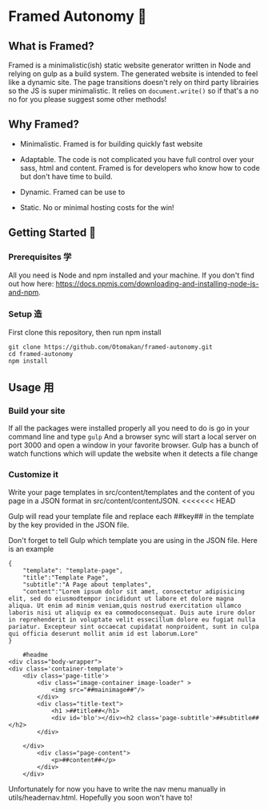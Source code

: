 # Framed Autonomy 🐼

## What is Framed?
Framed is a minimalistic(ish) static website generator written in Node and relying on gulp as a build system. The generated website is intended to feel like a dynamic site. The page transitions doesn't rely on third party librairies so the JS is super minimalistic. It relies on `document.write()` so if that's a no no for you please suggest some other methods!

## Why Framed?
- Minimalistic. Framed is for building quickly fast website 

- Adaptable. The code is not complicated you have full control over your sass, html and content. Framed is for developers who know how to code but don't have time to build.

- Dynamic. Framed can be use to 
- Static. No or minimal hosting costs for the win!

## Getting Started 🚀
### Prerequisites 学

All you need is Node and npm installed and your machine. If you don't find out how here: https://docs.npmjs.com/downloading-and-installing-node-js-and-npm.

### Setup 造

First clone this repository, then run npm install
```
git clone https://github.com/Otomakan/framed-autonomy.git
cd framed-autonomy
npm install
```

## Usage ⽤
### Build your site
If all the packages were installed properly all you need to do is go in your command line and type
```gulp```
And a browser sync will start a local server on port 3000 and open a window in your favorite browser.
Gulp has a bunch of watch functions which will update the website when it detects a file change

### Customize it 

Write your page templates in src/content/templates and the content of you page in a JSON format in src/content/contentJSON.
<<<<<<< HEAD

Gulp will read your template file and replace each ##key## in the template by the key provided in the JSON file. 

Don't forget to tell Gulp which template you are using in the JSON file. Here is an example 

```
{
	"template": "template-page",
	"title":"Template Page",
	"subtitle":"A Page about templates",
	"content":"Lorem ipsum dolor sit amet, consectetur adipisicing elit, sed do eiusmodtempor incididunt ut labore et dolore magna aliqua. Ut enim ad minim veniam,quis nostrud exercitation ullamco laboris nisi ut aliquip ex ea commodoconsequat. Duis aute irure dolor in reprehenderit in voluptate velit essecillum dolore eu fugiat nulla pariatur. Excepteur sint occaecat cupidatat nonproident, sunt in culpa qui officia deserunt mollit anim id est laborum.Lore"
}
```
```
	#headme 
<div class="body-wrapper">
<div class='container-template'>
	<div class='page-title'>
		<div class="image-container image-loader" >
			<img src="##mainimage##"/>
		</div>
		<div class="title-text">
			<h1 >##title##</h1>
			<div id='blo'></div><h2 class='page-subtitle'>##subtitle##</h2>
		</div>

	</div>
		<div class="page-content">
			<p>##content##</p>
		</div>
	</div>
```

Unfortunately for now you have to write the  nav menu manually in utils/headernav.html. Hopefully you soon won't have to!

